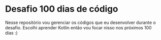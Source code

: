 # Desafio 100 dias de código

Nesse repositório vou gerenciar os códigos que eu desenvolver durante o desafio. Escolhi aprender Kotlin então vou focar nisso nos próximos 100 dias :)
